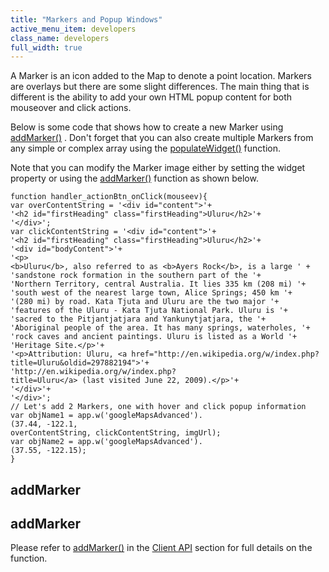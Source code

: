 ```yaml
---
title: "Markers and Popup Windows"
active_menu_item: developers
class_name: developers
full_width: true
---
```



A Marker is an icon added to the Map to denote a point location. Markers are overlays but there are some slight differences. The main thing that is different is the ability to add your own HTML popup content for both mouseover and click actions.

Below is some code that shows how to create a new Marker using [addMarker()](../../../../scripting-apis/client-api/widget-object-functions/advanced-maps/addmarker.htm) . Don't forget that you can also create multiple Markers from any simple or complex array using the [populateWidget()](../using-populatewidget.htm) function.

Note that you can modify the Marker image either by setting the widget property or using the [addMarker()](../../../../scripting-apis/client-api/widget-object-functions/advanced-maps/addmarker.htm) function as shown below.

    function handler_actionBtn_onClick(mouseev){
    var overContentString = '<div id="content">'+
    '<h2 id="firstHeading" class="firstHeading">Uluru</h2>'+
    '</div>';
    var clickContentString = '<div id="content">'+
    '<h2 id="firstHeading" class="firstHeading">Uluru</h2>'+
    '<div id="bodyContent">'+
    '<p><b>Uluru</b>, also referred to as <b>Ayers Rock</b>, is a large ' +
    'sandstone rock formation in the southern part of the '+
    'Northern Territory, central Australia. It lies 335 km (208 mi) '+
    'south west of the nearest large town, Alice Springs; 450 km '+
    '(280 mi) by road. Kata Tjuta and Uluru are the two major '+
    'features of the Uluru - Kata Tjuta National Park. Uluru is '+
    'sacred to the Pitjantjatjara and Yankunytjatjara, the '+
    'Aboriginal people of the area. It has many springs, waterholes, '+
    'rock caves and ancient paintings. Uluru is listed as a World '+
    'Heritage Site.</p>'+
    '<p>Attribution: Uluru, <a href="http://en.wikipedia.org/w/index.php?title=Uluru&oldid=297882194">'+
    'http://en.wikipedia.org/w/index.php?title=Uluru</a> (last visited June 22, 2009).</p>'+
    '</div>'+
    '</div>';
    // Let's add 2 Markers, one with hover and click popup information
    var objName1 = app.w('googleMapsAdvanced').
    (37.44, -122.1,
    overContentString, clickContentString, imgUrl);
    var objName2 = app.w('googleMapsAdvanced').
    (37.55, -122.15);
    }
   

## addMarker

## addMarker

Please refer to [addMarker()](../../../../scripting-apis/client-api/widget-object-functions/advanced-maps/addmarker.htm) in the [Client API](../../../../scripting-apis/client-api/index.htm) section for full details on the function.

